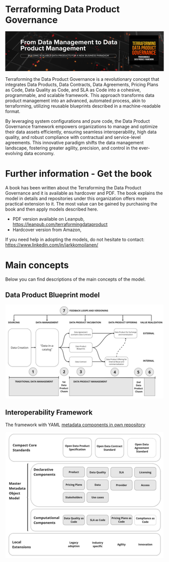 # Terraforming Data Product Governance

![image info](../images/tdpg-header.png)

Terraforming the Data Product Governance is a revolutionary concept that integrates Data Products, Data Contracts, Data Agreements, Pricing Plans as Code, Data Quality as Code, and SLA as Code into a cohesive, programmable, and scalable framework. This approach transforms data product management into an advanced, automated process, akin to terraforming, utilizing reusable blueprints described in a machine-readable format.

By leveraging system configurations and pure code, the Data Product Governance framework empowers organizations to manage and optimize their data assets efficiently, ensuring seamless interoperability, high data quality, and robust compliance with contractual and service-level agreements. This innovative paradigm shifts the data management landscape, fostering greater agility, precision, and control in the ever-evolving data economy.

# Further information - Get the book

A book has been written about the Terraforming the Data Product Governance and it is available as hardcover and PDF. The book explains the model in details and repositories under this organization offers more practical extension to it. The most value can be gained by purchasing the book and then apply models described here. 

* PDF version available on Leanpub, https://leanpub.com/terraformingdataproduct 
* Hardcover version from Amazon,  

If you need help in adopting the models, do not hesitate to contact: https://www.linkedin.com/in/jarkkomoilanen/ 

# Main concepts

Below you can find descriptions of the main concepts of the model. 

## Data Product Blueprint model

![image info](../images/blueprint-with-chasms.jpg)

## Interoperability Framework

The framework with YAML [metadata components in own repository](https://github.com/Terraforming-Data-Product-Governance/Interoperability-framework)

![image info](../images/IF-boxes.jpg)